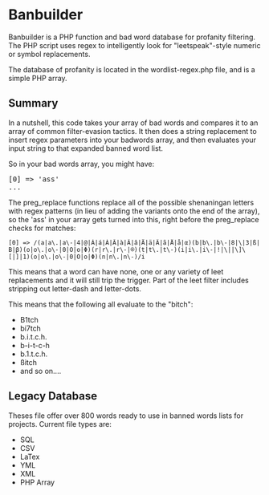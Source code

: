 Banbuilder
==========

Banbuilder is a PHP function and bad word database for profanity filtering. The PHP script uses regex to intelligently look for "leetspeak"-style numeric or symbol replacements. 

The database of profanity is located in the wordlist-regex.php file, and is a simple PHP array. 

Summary
-------
In a nutshell, this code takes your array of bad words and compares it to an array of common filter-evasion tactics. It then does a string replacement to insert regex parameters into your badwords array, and then evaluates your input string to that expanded banned word list.

So in your bad words array, you might have:

<pre>[0] => 'ass'
...</pre>

The preg_replace functions replace all of the possible shenaningan letters with regex patterns (in lieu of adding the variants onto the end of the array), so the 'ass' in your array gets turned into this, right before the preg_replace checks for matches:

    [0] => /(a|a\.|a\-|4|@|Á|á|À|Â|à|Â|â|Ä|ä|Ã|ã|Å|å|α)(b|b\.|b\-|8|\|3|ß|Β|β)(o|o\.|o\-|0|Ο|ο|Φ)(r|r\.|r\-|®)(t|t\.|t\-)(i|i\.|i\-|!|\||\]\[|]|1)(o|o\.|o\-|0|Ο|ο|Φ)(n|n\.|n\-)/i

This means that a word can have none, one or any variety of leet replacements and it will still trip the trigger. Part of the leet filter includes stripping out letter-dash and letter-dots. 

This means that the following all evaluate to the "bitch":

- B1tch
- bi7tch
- b.i.t.c.h.
- b-i-t-c-h
- b.1.t.c.h.
- ßitch
- and so on....

Legacy Database
---------------
Theses file offer over 800 words ready to use in banned words lists for projects. Current file types are:

- SQL
- CSV
- LaTex
- YML
- XML
- PHP Array